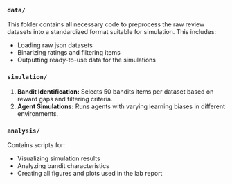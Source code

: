### `data/`
This folder contains all necessary code to preprocess the raw review datasets into a standardized format suitable for simulation. This includes:
- Loading raw json datasets 
- Binarizing ratings and filtering items
- Outputting ready-to-use data for the simulations

### `simulation/`
1. **Bandit Identification:** Selects 50 bandits items per dataset based on reward gaps and filtering criteria.
2. **Agent Simulations:** Runs agents with varying learning biases in different environments.

### `analysis/`
Contains scripts for:
- Visualizing simulation results
- Analyzing bandit characteristics
- Creating all figures and plots used in the lab report

